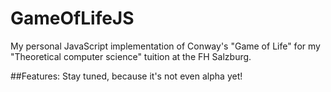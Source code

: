 GameOfLifeJS
============

My personal JavaScript implementation of Conway's "Game of Life" for my "Theoretical computer science" tuition at the FH Salzburg.

##Features:
Stay tuned, because it's not even alpha yet!
